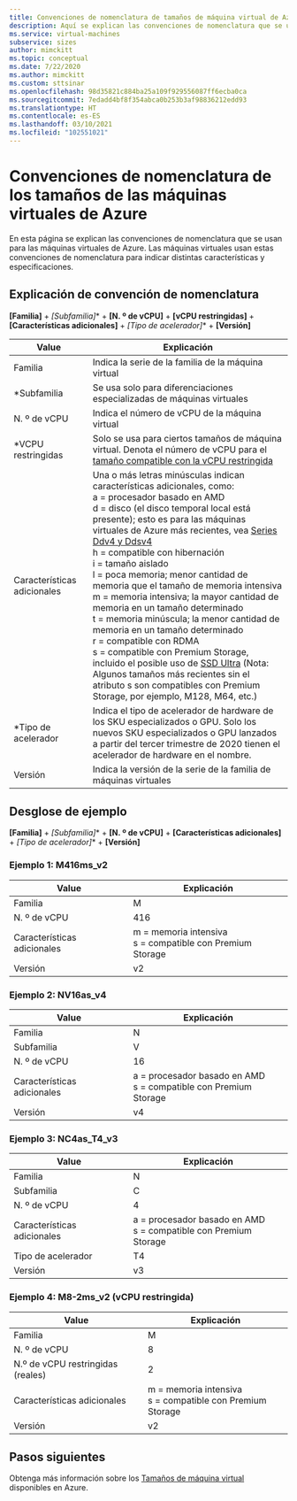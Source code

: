```yaml
---
title: Convenciones de nomenclatura de tamaños de máquina virtual de Azure
description: Aquí se explican las convenciones de nomenclatura que se usan para los tamaños de las máquinas virtuales de Azure
ms.service: virtual-machines
subservice: sizes
author: mimckitt
ms.topic: conceptual
ms.date: 7/22/2020
ms.author: mimckitt
ms.custom: sttsinar
ms.openlocfilehash: 98d35821c884ba25a109f929556087ff6ecba0ca
ms.sourcegitcommit: 7edadd4bf8f354abca0b253b3af98836212edd93
ms.translationtype: HT
ms.contentlocale: es-ES
ms.lasthandoff: 03/10/2021
ms.locfileid: "102551021"
---
```

# <a name="azure-virtual-machine-sizes-naming-conventions"></a>Convenciones de nomenclatura de los tamaños de las máquinas virtuales de Azure

En esta página se explican las convenciones de nomenclatura que se usan para las máquinas virtuales de Azure. Las máquinas virtuales usan estas convenciones de nomenclatura para indicar distintas características y especificaciones.

## <a name="naming-convention-explanation"></a>Explicación de convención de nomenclatura

**[Familia]**  +  **[Subfamilia*]**  +  **[N. º de vCPU]**  +  **[vCPU restringidas]**  +  **[Características adicionales]**  +  **[Tipo de acelerador*]**  +  **[Versión]**

|Value | Explicación|
|---|---|
| Familia | Indica la serie de la familia de la máquina virtual| 
| *Subfamilia | Se usa solo para diferenciaciones especializadas de máquinas virtuales|
| N. º de vCPU| Indica el número de vCPU de la máquina virtual |
| *VCPU restringidas| Solo se usa para ciertos tamaños de máquina virtual. Denota el número de vCPU para el [tamaño compatible con la vCPU restringida](https://docs.microsoft.com/azure/virtual-machines/constrained-vcpu) |
| Características adicionales | Una o más letras minúsculas indican características adicionales, como: <br> a = procesador basado en AMD <br> d = disco (el disco temporal local está presente); esto es para las máquinas virtuales de Azure más recientes, vea [Series Ddv4 y Ddsv4](./ddv4-ddsv4-series.md) <br> h = compatible con hibernación <br> i = tamaño aislado <br> l = poca memoria; menor cantidad de memoria que el tamaño de memoria intensiva <br> m = memoria intensiva; la mayor cantidad de memoria en un tamaño determinado <br> t = memoria minúscula; la menor cantidad de memoria en un tamaño determinado <br> r = compatible con RDMA <br> s = compatible con Premium Storage, incluido el posible uso de [SSD Ultra](./disks-types.md#ultra-disk) (Nota: Algunos tamaños más recientes sin el atributo s son compatibles con Premium Storage, por ejemplo, M128, M64, etc.)<br> |
| *Tipo de acelerador | Indica el tipo de acelerador de hardware de los SKU especializados o GPU. Solo los nuevos SKU especializados o GPU lanzados a partir del tercer trimestre de 2020 tienen el acelerador de hardware en el nombre. |
| Versión | Indica la versión de la serie de la familia de máquinas virtuales |

## <a name="example-breakdown"></a>Desglose de ejemplo

**[Familia]**  +  **[Subfamilia*]**  +  **[N. º de vCPU]**  +  **[Características adicionales]**  +  **[Tipo de acelerador*]**  +  **[Versión]**

### <a name="example-1-m416ms_v2"></a>Ejemplo 1: M416ms_v2

|Value | Explicación|
|---|---|
| Familia | M | 
| N. º de vCPU | 416 |
| Características adicionales | m = memoria intensiva <br> s = compatible con Premium Storage |
| Versión | v2 |

### <a name="example-2-nv16as_v4"></a>Ejemplo 2: NV16as_v4

|Value | Explicación|
|---|---|
| Familia | N | 
| Subfamilia | V |
| N. º de vCPU | 16 |
| Características adicionales | a = procesador basado en AMD <br> s = compatible con Premium Storage |
| Versión | v4 |

### <a name="example-3-nc4as_t4_v3"></a>Ejemplo 3: NC4as_T4_v3

|Value | Explicación|
|---|---|
| Familia | N | 
| Subfamilia | C |
| N. º de vCPU | 4 |
| Características adicionales | a = procesador basado en AMD <br> s = compatible con Premium Storage |
| Tipo de acelerador | T4 |
| Versión | v3 |

### <a name="example-4-m8-2ms_v2-constrained-vcpu"></a>Ejemplo 4: M8-2ms_v2 (vCPU restringida)

|Value | Explicación|
|---|---|
| Familia | M | 
| N. º de vCPU | 8 |
| N.º de vCPU restringidas (reales) | 2 |
| Características adicionales | m = memoria intensiva <br> s = compatible con Premium Storage |
| Versión | v2 |

## <a name="next-steps"></a>Pasos siguientes

Obtenga más información sobre los [Tamaños de máquina virtual](./sizes.md) disponibles en Azure. 
